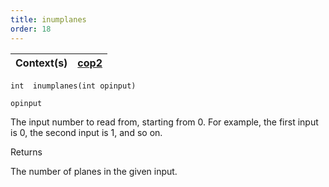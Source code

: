 ```yaml
---
title: inumplanes
order: 18
---
```

| Context(s) | [cop2](../contexts/cop2.html) |
| --- | --- |

`int  inumplanes(int opinput)`

`opinput`

The input number to read from, starting from 0. For example, the first input is 0, the second input is 1, and so on.

Returns

The number of planes in the given input.
